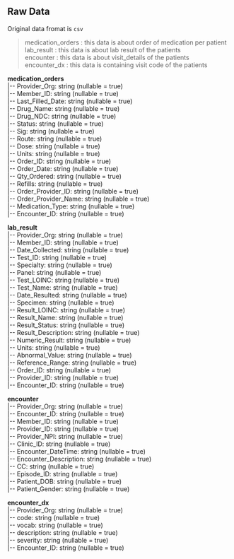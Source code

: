 ## Raw Data
Original data fromat is `csv` 
> medication_orders : this data is about order of medication per patient </br>
> lab_result : this data is about lab result of the patients </br>
> encounter : this data is about visit_details of the patients </br>
> encounter_dx : this data is containing visit code of the patients </br>


**medication_orders** </br>
 |-- Provider_Org: string (nullable = true) </br>
 |-- Member_ID: string (nullable = true) </br>
 |-- Last_Filled_Date: string (nullable = true) </br>
 |-- Drug_Name: string (nullable = true) </br>
 |-- Drug_NDC: string (nullable = true)</br>
 |-- Status: string (nullable = true)</br>
 |-- Sig: string (nullable = true)</br>
 |-- Route: string (nullable = true)</br>
 |-- Dose: string (nullable = true)</br>
 |-- Units: string (nullable = true)</br>
 |-- Order_ID: string (nullable = true)</br>
 |-- Order_Date: string (nullable = true)</br>
 |-- Qty_Ordered: string (nullable = true)</br>
 |-- Refills: string (nullable = true)</br>
 |-- Order_Provider_ID: string (nullable = true)</br>
 |-- Order_Provider_Name: string (nullable = true)</br>
 |-- Medication_Type: string (nullable = true)</br>
 |-- Encounter_ID: string (nullable = true)</br>
 
**lab_result** </br>
 |-- Provider_Org: string (nullable = true)</br>
 |-- Member_ID: string (nullable = true)</br>
 |-- Date_Collected: string (nullable = true)</br>
 |-- Test_ID: string (nullable = true)</br>
 |-- Specialty: string (nullable = true)</br>
 |-- Panel: string (nullable = true)</br>
 |-- Test_LOINC: string (nullable = true)</br>
 |-- Test_Name: string (nullable = true)</br>
 |-- Date_Resulted: string (nullable = true)</br>
 |-- Specimen: string (nullable = true)</br>
 |-- Result_LOINC: string (nullable = true)</br>
 |-- Result_Name: string (nullable = true)</br>
 |-- Result_Status: string (nullable = true)</br>
 |-- Result_Description: string (nullable = true)</br>
 |-- Numeric_Result: string (nullable = true)</br>
 |-- Units: string (nullable = true)</br>
 |-- Abnormal_Value: string (nullable = true)</br>
 |-- Reference_Range: string (nullable = true)</br>
 |-- Order_ID: string (nullable = true)</br>
 |-- Provider_ID: string (nullable = true)</br>
 |-- Encounter_ID: string (nullable = true)</br>
 
**encounter** </br>
 |-- Provider_Org: string (nullable = true)</br>
 |-- Encounter_ID: string (nullable = true)</br>
 |-- Member_ID: string (nullable = true)</br>
 |-- Provider_ID: string (nullable = true)</br>
 |-- Provider_NPI: string (nullable = true)</br>
 |-- Clinic_ID: string (nullable = true)</br>
 |-- Encounter_DateTime: string (nullable = true)</br>
 |-- Encounter_Description: string (nullable = true)</br>
 |-- CC: string (nullable = true)</br>
 |-- Episode_ID: string (nullable = true)</br>
 |-- Patient_DOB: string (nullable = true)</br>
 |-- Patient_Gender: string (nullable = true)</br>
 
**encounter_dx** </br>
|-- Provider_Org: string (nullable = true)</br>
|-- code: string (nullable = true)</br>
|-- vocab: string (nullable = true)</br>
|-- description: string (nullable = true)</br>
|-- severity: string (nullable = true)</br>
|-- Encounter_ID: string (nullable = true)</br>
